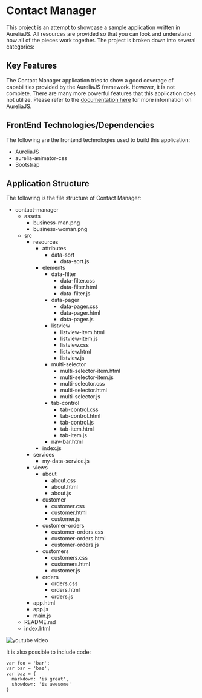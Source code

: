 Contact Manager
===============

This project is an attempt to showcase a sample application written in AureliaJS. All resources are provided so that you can look and understand how all of the pieces work together. The project is broken down into several categories:


## Key Features
The Contact Manager application tries to show a good coverage of capabilities provided by the AureliaJS framework. However, it is not complete. There are many more powerful features that this application does not utilize. Please refer to the [documentation here][1] for more information on AureliaJS.

## FrontEnd Technologies/Dependencies
The following are the frontend technologies used to build this application:

* AureliaJS
* aurelia-animator-css
* Bootstrap

## Application Structure
The following is the file structure of Contact Manager:

* contact-manager
    * assets
        * business-man.png
        * business-woman.png
    * src
        * resources
            * attributes
                * data-sort
                    * data-sort.js
            * elements
                * data-filter
                    * data-filter.css
                    * data-filter.html
                    * data-filter.js
                * data-pager
                    * data-pager.css
                    * data-pager.html
                    * data-pager.js
                * listview
                    * listview-item.html
                    * listview-item.js
                    * listview.css
                    * listview.html
                    * listview.js
                * multi-selector
                    * multi-selector-item.html
                    * multi-selector-item.js
                    * multi-selector.css
                    * multi-selector.html
                    * multi-selector.js
                * tab-control
                    * tab-control.css
                    * tab-control.html
                    * tab-control.js
                    * tab-item.html
                    * tab-item.js
                * nav-bar.html
            * index.js
        * services
            * my-data-service.js
        * views
            * about
                * about.css
                * about.html
                * about.js
            * customer
                * customer.css
                * customer.html
                * customer.js
            * customer-orders
                * customer-orders.css
                * customer-orders.html
                * customer-orders.js
            * customers
                * customers.css
                * customers.html
                * customer.js
            * orders
                * orders.css
                * orders.html
                * orders.js
        * app.html
        * app.js
        * main.js
    * README.md
    * index.html

![youtube video][2]

It is also possible to include code:

    var foo = 'bar';
    var bar = 'baz';
    var baz = {
      markdown: 'is great',
      showdown: 'is awesome'
    }

  

[1]: http://aurelia.io/hub.html
[2]: http://youtu.be/W5_IhTfbb2g&width=800&height=600
